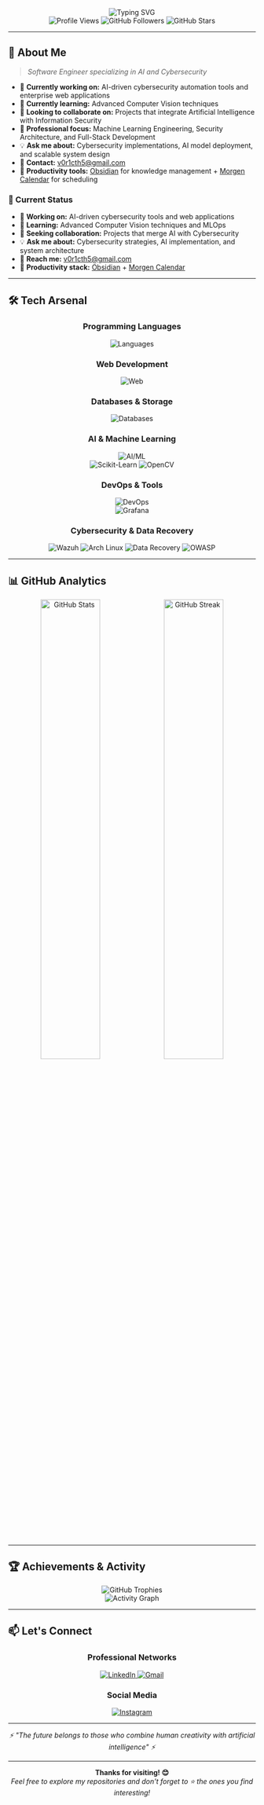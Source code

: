 <div align="center">
  <img src="https://readme-typing-svg.herokuapp.com?font=Fira+Code&weight=600&size=28&pause=1000&color=00D9FF&center=true&vCenter=true&width=435&lines=Hi+%F0%9F%91%8B%2C+I'm+Victor+Veras;Software+Engineer;AI+Enthusiast;Always+Learning+%F0%9F%9A%80" alt="Typing SVG" />
</div>

<div align="center">
  <img src="https://komarev.com/ghpvc/?username=Victhors&color=00d9ff&style=flat-square&label=Profile+Views" alt="Profile Views"/>
  <img src="https://img.shields.io/github/followers/Victhors?color=00d9ff&style=flat-square&label=Followers" alt="GitHub Followers"/>
  <img src="https://img.shields.io/github/stars/Victhors?color=00d9ff&style=flat-square&label=Total+Stars" alt="GitHub Stars"/>
</div>

---

## 🎯 About Me

> *Software Engineer specializing in AI and Cybersecurity*

- 🔭 **Currently working on:** AI-driven cybersecurity automation tools and enterprise web applications
- 🌱 **Currently learning:** Advanced Computer Vision techniques
- 🤝 **Looking to collaborate on:** Projects that integrate Artificial Intelligence with Information Security
- 💼 **Professional focus:** Machine Learning Engineering, Security Architecture, and Full-Stack Development
- 💡 **Ask me about:** Cybersecurity implementations, AI model deployment, and scalable system design
- 📧 **Contact:** [v0r1cth5@gmail.com](mailto:v0r1cth5@gmail.com)
- 🧠 **Productivity tools:** [Obsidian](https://obsidian.md) for knowledge management + [Morgen Calendar](https://www.morgen.so/) for scheduling

### 🚀 Current Status

- 🔭 **Working on:** AI-driven cybersecurity tools and web applications
- 🌱 **Learning:** Advanced Computer Vision techniques and MLOps
- 🤝 **Seeking collaboration:** Projects that merge AI with Cybersecurity
- 💡 **Ask me about:** Cybersecurity strategies, AI implementation, and system architecture
- 📧 **Reach me:** [v0r1cth5@gmail.com](mailto:v0r1cth5@gmail.com)
- 🧠 **Productivity stack:** [Obsidian](https://obsidian.md) + [Morgen Calendar](https://www.morgen.so/)

---

## 🛠️ Tech Arsenal

<div align="center">

### Programming Languages
<img src="https://skillicons.dev/icons?i=python,typescript,javascript" alt="Languages"/>

### Web Development
<img src="https://skillicons.dev/icons?i=react,nodejs,fastify" alt="Web"/>

### Databases & Storage
<img src="https://skillicons.dev/icons?i=postgresql,mongodb,mysql" alt="Databases"/>

### AI & Machine Learning
<img src="https://skillicons.dev/icons?i=tensorflow,pytorch,opencv" alt="AI/ML"/>
<br>
<img src="https://img.shields.io/badge/Scikit--Learn-F7931E?style=for-the-badge&logo=scikit-learn&logoColor=white" alt="Scikit-Learn"/>
<img src="https://img.shields.io/badge/OpenCV-27338e?style=for-the-badge&logo=OpenCV&logoColor=white" alt="OpenCV"/>

### DevOps & Tools
<img src="https://skillicons.dev/icons?i=docker,git,github,vscode,linux" alt="DevOps"/>
<br>
<img src="https://img.shields.io/badge/Grafana-F46800?style=for-the-badge&logo=grafana&logoColor=white" alt="Grafana"/>

### Cybersecurity & Data Recovery
<img src="https://img.shields.io/badge/Wazuh-005571?style=for-the-badge&logo=wazuh&logoColor=white" alt="Wazuh"/>
<img src="https://img.shields.io/badge/Arch_Linux-1793D1?style=for-the-badge&logo=arch-linux&logoColor=white" alt="Arch Linux"/>
<img src="https://img.shields.io/badge/Data_Recovery-FF6B6B?style=for-the-badge&logo=harddisk&logoColor=white" alt="Data Recovery"/>
<img src="https://img.shields.io/badge/OWASP-000000?style=for-the-badge&logo=OWASP&logoColor=white" alt="OWASP"/>

</div>

---

## 📊 GitHub Analytics

<div align="center">
  <img width="49%" src="https://github-readme-stats.vercel.app/api?username=Victhors&show_icons=true&theme=tokyonight&hide_border=true&bg_color=0D1117&title_color=00D9FF&icon_color=00D9FF&text_color=ffffff" alt="GitHub Stats"/>
  <img width="49%" src="https://github-readme-streak-stats.herokuapp.com/?user=Victhors&theme=tokyonight&hide_border=true&background=0D1117&stroke=00D9FF&ring=00D9FF&fire=FFD700&currStreakNum=ffffff&sideNums=ffffff&currStreakLabel=00D9FF&sideLabels=ffffff&dates=ffffff" alt="GitHub Streak"/>
</div>

---

## 🏆 Achievements & Activity

<div align="center">
  <img src="https://github-profile-trophy.vercel.app/?username=Victhors&theme=tokyonight&no-frame=true&no-bg=true&margin-w=4&column=7" alt="GitHub Trophies"/>
</div>

<div align="center">
  <img src="https://github-readme-activity-graph.vercel.app/graph?username=Victhors&theme=tokyo-night&bg_color=0D1117&color=00D9FF&line=00D9FF&point=FFD700&area=true&hide_border=true" alt="Activity Graph"/>
</div>

---

## 📫 Let's Connect

<div align="center">
  
### Professional Networks
<a href="https://www.linkedin.com/in/alan-victor-28a38325a/" target="_blank">
  <img src="https://img.shields.io/badge/LinkedIn-0077B5?style=for-the-badge&logo=linkedin&logoColor=white&hover_color=005582" alt="LinkedIn"/>
</a>
<a href="mailto:v0r1cth5@gmail.com" target="_blank">
  <img src="https://img.shields.io/badge/Gmail-D14836?style=for-the-badge&logo=gmail&logoColor=white" alt="Gmail"/>
</a>

### Social Media
<a href="https://www.instagram.com/alanvictor_1/" target="_blank">
  <img src="https://img.shields.io/badge/Instagram-E4405F?style=for-the-badge&logo=instagram&logoColor=white" alt="Instagram"/>
</a>

</div>

---

<div align="center">
  <i>⚡ "The future belongs to those who combine human creativity with artificial intelligence" ⚡</i>
</div>

---

<div align="center">
  <b>Thanks for visiting! 😊</b>
  <br>
  <i>Feel free to explore my repositories and don't forget to ⭐ the ones you find interesting!</i>
</div>
